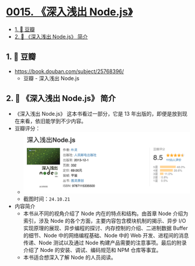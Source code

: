 # [0015. 《深入浅出 Node.js》](https://github.com/Tdahuyou/TNotes.nodejs/tree/main/notes/0015.%20%E3%80%8A%E6%B7%B1%E5%85%A5%E6%B5%85%E5%87%BA%20Node.js%E3%80%8B)

<!-- region:toc -->

- [1. 🔗 豆瓣](#1--豆瓣)
- [2. 📒 《深入浅出 Node.js》 简介](#2--深入浅出-nodejs-简介)

<!-- endregion:toc -->

## 1. 🔗 豆瓣

- https://book.douban.com/subject/25768396/
  - 豆瓣 - 深入浅出 Node.js

## 2. 📒 《深入浅出 Node.js》 简介

- 《深入浅出 Node.js》 这本书看过一部分，它是 13 年出版的，即便是放到现在来看，依旧能学到不少内容。
- 豆瓣评分：
  - ![](assets/2024-10-21-02-35-32.png)
  - 截图时间：`24.10.21`
- 内容简介
  - 本书从不同的视角介绍了 Node 内在的特点和结构。由首章 Node 介绍为索引，涉及 Node 的各个方面，主要内容包含模块机制的揭示、异步 I/O 实现原理的展现、异步编程的探讨、内存控制的介绍、二进制数据 Buffer 的细节、Node 中的网络编程基础、Node 中的 Web 开发、进程间的消息传递、Node 测试以及通过 Node 构建产品需要的注意事项。最后的附录介绍了 Node 的安装、调试、编码规范和 NPM 仓库等事宜。
  - 本书适合想深入了解 Node 的人员阅读。
